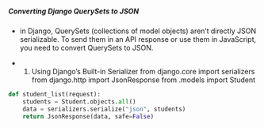 ##### Converting Django QuerySets to JSON
- in Django, QuerySets (collections of model objects) aren’t directly JSON serializable. To send them in an API response or use them in JavaScript, you need to convert QuerySets to JSON.



- 1. Using Django’s Built-in Serializer
from django.core import serializers
from django.http import JsonResponse
from .models import Student

```python
def student_list(request):
    students = Student.objects.all()
    data = serializers.serialize("json", students)
    return JsonResponse(data, safe=False)
```